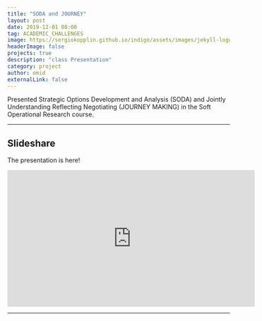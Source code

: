 ```yaml
---
title: "SODA and JOURNEY"
layout: post
date: 2019-12-01 08:00
tag: ACADEMIC_CHALLENGES 
image: https://sergiokopplin.github.io/indigo/assets/images/jekyll-logo-light-solid.png
headerImage: false
projects: true
description: "class Presentation"
category: project
author: omid
externalLink: false
---
```


Presented Strategic Options Development and Analysis (SODA) and Jointly Understanding Reflecting Negotiating (JOURNEY MAKING) in the Soft Operational Research course.

---

## Slideshare

The presentation is here!

<iframe src="https://www.slideshare.net/slideshow/embed_code/key/IUTFIXB2T0EOBP?hostedIn=slideshare&page=upload" width="560" height="310" frameborder="0" marginwidth="0" marginheight="0" scrolling="no"></iframe>

---
